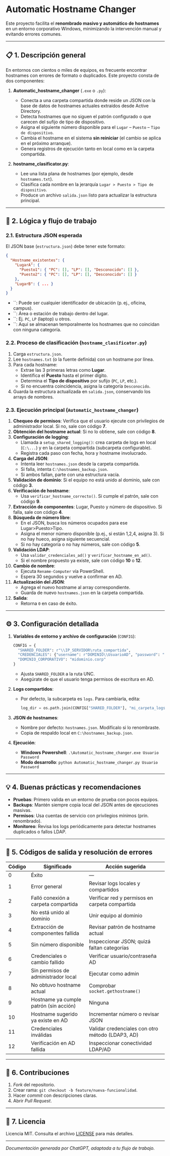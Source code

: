 # Automatic Hostname Changer

Este proyecto facilita el **renombrado masivo y automático de hostnames** en un entorno corporativo Windows, minimizando la intervención manual y evitando errores comunes.

---

## 📋 1. Descripción general

En entornos con cientos o miles de equipos, es frecuente encontrar hostnames con errores de formato o duplicados. Este proyecto consta de dos componentes:

1. **Automatic\_hostname\_changer** (`.exe` o `.py`):

   - Conecta a una carpeta compartida donde reside un JSON con la base de datos de hostnames actuales extraídos desde Active Directory.
   - Detecta hostnames que no siguen el patrón configurado o que carecen del sufijo de tipo de dispositivo.
   - Asigna el siguiente número disponible para el `Lugar` – `Puesto` – `Tipo de dispositivo`.
   - Cambia el hostname en el sistema **sin reiniciar** (el cambio se aplica en el próximo arranque).
   - Genera registros de ejecución tanto en local como en la carpeta compartida.

2. **hostname\_clasificator.py**:

   - Lee una lista plana de hostnames (por ejemplo, desde `hostnames.txt`).
   - Clasifica cada nombre en la jerarquía `Lugar > Puesto > Tipo de dispositivo`.
   - Produce un archivo `salida.json` listo para actualizar la estructura principal.

---

## 🔎 2. Lógica y flujo de trabajo

### 2.1. Estructura JSON esperada

El JSON base (`estructura.json`) debe tener este formato:

```json
{
  "Hostname_existentes": {
    "LugarA": {
      "Puesto1": { "PC": [], "LP": [], "Desconocido": [] },
      "Puesto2": { "PC": [], "LP": [], "Desconocido": [] }
    },
    "LugarB": { ... }
  }
}
```

- ``: Puede ser cualquier identificador de ubicación (p. ej., oficina, campus).
- ``: Área o estación de trabajo dentro del lugar.
- ``: Ej. `PC`, `LP` (laptop) u otros.
- ``: Aquí se almacenan temporalmente los hostnames que no coincidan con ninguna categoría.

### 2.2. Proceso de clasificación (`hostname_clasificator.py`)

1. Carga `estructura.json`.
2. Lee `hostnames.txt` (o la fuente definida) con un hostname por línea.
3. Para cada hostname:
   - Extrae las 3 primeras letras como **Lugar**.
   - Identifica el **Puesto** hasta el primer dígito.
   - Determina el **Tipo de dispositivo** por sufijo (`PC`, `LP`, etc.).
   - Si no encuentra coincidencia, asigna la categoría `Desconocido`.
4. Guarda la estructura actualizada en `salida.json`, conservando los arrays de nombres.

### 2.3. Ejecución principal (`Automatic_hostname_changer`)

1. **Chequeo de permisos**: Verifica que el usuario ejecute con privilegios de administrador local. Si no, sale con código **7**.
2. **Obtención del hostname actual**: Si no lo obtiene, sale con código **8**.
3. **Configuración de logging**:
   - Llamada a `setup_shared_logging()`: crea carpeta de logs en local (`C:\...`) y en la carpeta compartida (subcarpeta configurable).
   - Registra cada paso con fecha, hora y hostname involucrado.
4. **Carga del JSON**:
   - Intenta leer `hostnames.json` desde la carpeta compartida.
   - Si falla, intenta `C:\hostnames_backup.json`.
   - Si ambos fallan, parte con una estructura vacía.
5. **Validación de dominio**: Si el equipo no está unido al dominio, sale con código **3**.
6. **Verificación de hostname**:
   - Usa `verificar_hostname_correcto()`. Si cumple el patrón, sale con código **9**.
7. **Extracción de componentes**: Lugar, Puesto y número de dispositivo. Si falla, sale con código **4**.
8. **Búsqueda de número libre**:
   - En el JSON, busca los números ocupados para ese Lugar>Puesto>Tipo.
   - Asigna el menor número disponible (p.ej., si están 1,2,4, asigna 3). Si no hay hueco, asigna siguiente secuencial.
   - Si no hay categoría o no hay números, sale con código **5**.
9. **Validación LDAP**:
   - Usa `validar_credenciales_ad()` y `verificar_hostname_en_ad()`.
   - Si el nombre propuesto ya existe, sale con código **10** o **12**.
10. **Cambio de nombre**:
    - Ejecuta `Rename-Computer` vía PowerShell.
    - Espera 30 segundos y vuelve a confirmar en AD.
11. **Actualización del JSON**:
    - Agrega el nuevo hostname al array correspondiente.
    - Guarda de nuevo `hostnames.json` en la carpeta compartida.
12. **Salida**:
    - Retorna `0` en caso de éxito.

---

## ⚙️ 3. Configuración detallada

1. **Variables de entorno y archivo de configuración** (`CONFIG`):

   ```python
   CONFIG = {
     "SHARED_FOLDER": r"\\IP_SERVIDOR\ruta_compartida",
     "CREDENCIALES": {"username": r"DOMINIO\\UsuarioAD", "password": "MiPassword"},
     "DOMINIO_CORPORATIVO": "midominio.corp"
   }
   ```

   - Ajusta `SHARED_FOLDER` a la ruta UNC.
   - Asegúrate de que el usuario tenga permisos de escritura en AD.

2. **Logs compartidos**:

   - Por defecto, la subcarpeta es `logs`. Para cambiarla, edita:
     ```python
     log_dir = os.path.join(CONFIG["SHARED_FOLDER"], "mi_carpeta_logs")
     ```

3. **JSON de hostnames**:

   - Nombre por defecto: `hostnames.json`. Modifícalo si lo renombraste.
   - Copia de respaldo local en `C:\hostnames_backup.json`.

4. **Ejecución**:

   - **Windows Powershell**: `.\Automatic_hostname_changer.exe Usuario Password`
   - **Modo desarrollo**: `python Automatic_hostname_changer.py Usuario Password`

---

## 💡 4. Buenas prácticas y recomendaciones

- **Pruebas**: Primero valida en un entorno de prueba con pocos equipos.
- **Backups**: Mantén siempre copia local del JSON antes de ejecuciones masivas.
- **Permisos**: Usa cuentas de servicio con privilegios mínimos (prin. renombrado). 
- **Monitoreo**: Revisa los logs periódicamente para detectar hostnames duplicados o fallos LDAP.

---

## 📝 5. Códigos de salida y resolución de errores

| Código | Significado                            | Acción sugerida                                  |
| ------ | -------------------------------------- | ------------------------------------------------ |
| 0      | Éxito                                  | —                                                |
| 1      | Error general                          | Revisar logs locales y compartidos               |
| 2      | Falló conexión a carpeta compartida    | Verificar red y permisos en carpeta compartida   |
| 3      | No está unido al dominio               | Unir equipo al dominio                           |
| 4      | Extracción de componentes fallida      | Revisar patrón de hostname actual                |
| 5      | Sin número disponible                  | Inspeccionar JSON; quizá faltan categorías       |
| 6      | Credenciales o cambio fallido          | Verificar usuario/contraseña AD                  |
| 7      | Sin permisos de administrador local    | Ejecutar como admin                              |
| 8      | No obtuvo hostname actual              | Comprobar `socket.gethostname()`                 |
| 9      | Hostname ya cumple patrón (sin acción) | Ninguna                                          |
| 10     | Hostname sugerido ya existe en AD      | Incrementar número o revisar JSON                |
| 11     | Credenciales inválidas                 | Validar credenciales con otro método (LDAP3, AD) |
| 12     | Verificación en AD fallida             | Inspeccionar conectividad LDAP/AD                |

---

## 🤝 6. Contribuciones

1. *Fork* del repositorio.
2. Crear rama: `git checkout -b feature/nueva-funcionalidad`.
3. Hacer *commit* con descripciones claras.
4. Abrir *Pull Request*.

---

## 📄 7. Licencia

Licencia MIT. Consulta el archivo [LICENSE](LICENSE) para más detalles.

---

*Documentación generada por ChatGPT, adaptada a tu flujo de trabajo.*

